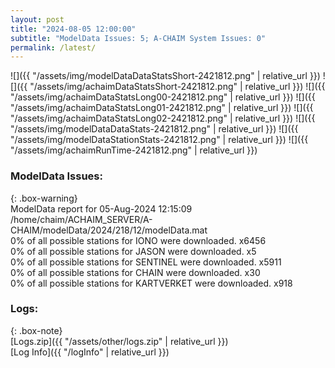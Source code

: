 ```yaml
---
layout: post
title: "2024-08-05 12:00:00"
subtitle: "ModelData Issues: 5; A-CHAIM System Issues: 0"
permalink: /latest/
---
```


![]({{ "/assets/img/modelDataDataStatsShort-2421812.png" | relative_url }})
![]({{ "/assets/img/achaimDataStatsShort-2421812.png" | relative_url }})
![]({{ "/assets/img/achaimDataStatsLong00-2421812.png" | relative_url }})
![]({{ "/assets/img/achaimDataStatsLong01-2421812.png" | relative_url }})
![]({{ "/assets/img/achaimDataStatsLong02-2421812.png" | relative_url }})
![]({{ "/assets/img/modelDataDataStats-2421812.png" | relative_url }})
![]({{ "/assets/img/modelDataStationStats-2421812.png" | relative_url }})
![]({{ "/assets/img/achaimRunTime-2421812.png" | relative_url }})


### ModelData Issues:  
  
{: .box-warning}  
 ModelData report for 05-Aug-2024 12:15:09   
 /home/chaim/ACHAIM_SERVER/A-CHAIM/modelData/2024/218/12/modelData.mat   
 0% of all possible stations for IONO were downloaded. x6456   
 0% of all possible stations for JASON were downloaded. x5   
 0% of all possible stations for SENTINEL were downloaded. x5911   
 0% of all possible stations for CHAIN were downloaded. x30   
 0% of all possible stations for KARTVERKET were downloaded. x918   
  


### Logs:  
  
{: .box-note}  
[Logs.zip]({{ "/assets/other/logs.zip" | relative_url }})  
[Log Info]({{ "/logInfo" | relative_url }})  
